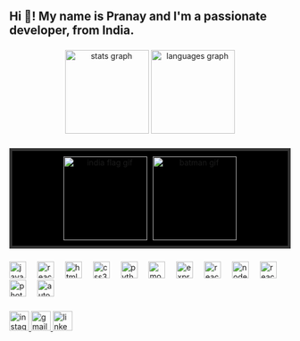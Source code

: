 <h2 align="left">Hi 👋! My name is Pranay and I'm a passionate developer, from India.</h2>

###

<div align="center">
  <img src="https://github-readme-stats.vercel.app/api?username=pranays20&hide_title=false&hide_rank=false&show_icons=true&include_all_commits=true&count_private=true&disable_animations=false&theme=dracula&locale=en&hide_border=false" height="150" alt="stats graph"  />
  <img src="https://github-readme-stats.vercel.app/api/top-langs?username=pranays20&locale=en&hide_title=false&layout=compact&card_width=320&langs_count=5&theme=dracula&hide_border=false" height="150" alt="languages graph"  />
</div>

###

<div align="center" style="border: 5px solid #333; padding: 10px; display: flex; justify-content: center; gap: 10px; background-color: #000;">
  <img height="150" src="https://media.giphy.com/media/3TYuocrjKLFC9tuszs/giphy.gif?cid=790b7611hxhczvdzrji8zvyct3akdn7srldcf3twomvkn1yy&ep=v1_gifs_search&rid=giphy.gif&ct=g" alt="india flag gif" />

<img height="150" src="https://media.giphy.com/media/oMLJaPmbUnoC4/giphy.gif?cid=790b7611gz0svsa2ehlkt1xaejz4akie0ll0yojq8qx8ol4s&ep=v1_gifs_search&rid=giphy.gif&ct=g" alt="batman gif" />


  
</div>

###

<div align="left">
  <img src="https://cdn.jsdelivr.net/gh/devicons/devicon/icons/javascript/javascript-original.svg" height="30" alt="javascript logo"  />
  <img width="12" />
  <img src="https://cdn.jsdelivr.net/gh/devicons/devicon/icons/react/react-original.svg" height="30" alt="react logo"  />
  <img width="12" />
  <img src="https://cdn.jsdelivr.net/gh/devicons/devicon/icons/html5/html5-original.svg" height="30" alt="html5 logo"  />
  <img width="12" />
  <img src="https://cdn.jsdelivr.net/gh/devicons/devicon/icons/css3/css3-original.svg" height="30" alt="css3 logo"  />
  <img width="12" />
  <img src="https://cdn.jsdelivr.net/gh/devicons/devicon/icons/python/python-original.svg" height="30" alt="python logo"  />
  <img width="12" />
  <img src="https://cdn.jsdelivr.net/gh/devicons/devicon/icons/mongodb/mongodb-original.svg" height="30" alt="mongodb logo" />
  <img width="12" />
  <img src="https://cdn.jsdelivr.net/gh/devicons/devicon/icons/express/express-original.svg" height="30" alt="express logo" />
  <img width="12" />
  <img src="https://cdn.jsdelivr.net/gh/devicons/devicon/icons/react/react-original.svg" height="30" alt="react logo" />
  <img width="12" />
  <img src="https://cdn.jsdelivr.net/gh/devicons/devicon/icons/nodejs/nodejs-original.svg" height="30" alt="nodejs logo" />
  <img width="12" />
  <img src="https://imgs.search.brave.com/1MF8_qjBBzQecDwEmEcDXw-1X8YnTokWN6NdnGp3cR8/rs:fit:860:0:0:0/g:ce/aHR0cHM6Ly93d3cu/cG5nYWxsLmNvbS93/cC1jb250ZW50L3Vw/bG9hZHMvMjAxNi8w/NS9NeVNRTC1Mb2dv/LnBuZw" height="30" alt="react logo" />
  <img width="12" />
  <img src="https://imgs.search.brave.com/YF5Dj8ub1hS7U9mX5FfGpuq-y0tOu8lBD0DRNI8MEI0/rs:fit:860:0:0:0/g:ce/aHR0cHM6Ly9sb2dv/ZG93bmxvYWQub3Jn/L3dwLWNvbnRlbnQv/dXBsb2Fkcy8yMDE5/LzEwL2Fkb2JlLXBo/b3Rvc2hvcC1sb2dv/LTAucG5n" height="30" alt="photoshop logo" />
  <img width="12" />
   <img src="https://imgs.search.brave.com/VmYWI7AY3qQHUWplwjrXdA-ty95jUSpIXCW6wlc_CZ4/rs:fit:860:0:0:0/g:ce/aHR0cHM6Ly9zdHls/ZXMucmVkZGl0bWVk/aWEuY29tL3Q1XzJy/b2RsL3N0eWxlcy9j/b21tdW5pdHlJY29u/X3BqMmY4M3RvZWNp/NzEucG5n" height="30" alt="autohotkey logo" />
</div>

###

<div align="left">
  <a href="https://www.instagram.com/_praanayshinde?igsh=eGY4M2NxdnVmanBh">
    <img src="https://img.shields.io/static/v1?message=Instagram&logo=instagram&label=&color=E4405F&logoColor=white&labelColor=&style=for-the-badge" height="35" alt="instagram logo" />
  </a>
  <a href="mailto:pranayshinde202004@gmail.com">
    <img src="https://img.shields.io/static/v1?message=Gmail&logo=gmail&label=&color=D14836&logoColor=white&labelColor=&style=for-the-badge" height="35" alt="gmail logo" />
  </a>
  <a href="https://www.linkedin.com/in/shindepranay"-773987322?utm_source=share&utm_campaign=share_via&utm_content=profile&utm_medium=android_app">
    <img src="https://img.shields.io/static/v1?message=LinkedIn&logo=linkedin&label=&color=0077B5&logoColor=white&labelColor=&style=for-the-badge" height="35" alt="linkedin logo" />
  </a>
</div>
